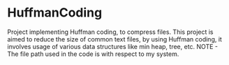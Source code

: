 # HuffmanCoding
Project implementing Huffman coding, to compress files. This project is aimed to reduce the size of common text files, by using Huffman coding, it involves usage of various data structures like min heap, tree, etc. NOTE - The file path used in the code is with respect to my system.
